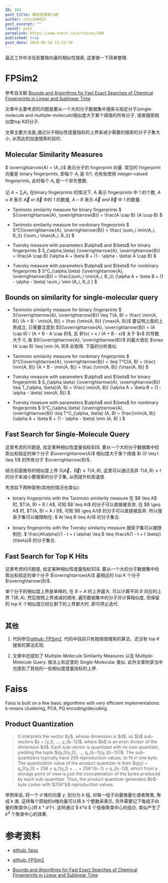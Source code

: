 ```yaml
---
ID: 394
post_title: 相似性搜索小结
author: chin340823
post_excerpt: ""
layout: post
permalink: https://www.tvect.cn/archives/394
published: true
post_date: 2019-05-26 12:12:19
---
```

最近工作中涉及到要做向量的相似性搜索, 这里做一下简单整理.

<h1>FPSim2</h1>

参考自文献 <a href="https://www.researchgate.net/publication/6479186_Bounds_and_Algorithms_for_Fast_Exact_Searches_of_Chemical_Fingerprints_in_Linear_and_Sub-Linear_Time">Bounds and Algorithms for Fast Exact Searches of Chemical Fingerprints in Linear and Sublinear Time</a>

文章中主要考虑的问题是要从一个大的分子数据集中搜索与指定分子(single-molecule and multiple-molecule)相似度大于某个阈值的所有分子, 或者搜索相似度top K的分子.

文章主要方法是,通过分子相似性度量指标的上界来减少需要的搜索的分子子集大小, 从而达到加速搜索的目的.

<h2>Molecular Similarity Measures</h2>

$ \overrightarrow{A} = (A_i)$ 表示分子的 fingerprint 向量. 常见的 fingerprint 向量是 binary fingerprints, 即每个 $A_i$ 是 0/1, 也有些使用 integer-valued fingerprints, 此时每个 $A_i$ 是一个非负整数.

记 $A = \sum_i A_i$, 在binary fingerprints 的情况下, A 表示 fingerprints 中 1 的个数, $A \cup B$ 表示 $\overrightarrow{A} \ or \ \overrightarrow{B}$ 中的 1 的数量, $A \cap B$ 表示 $\overrightarrow{A} \ and \ \overrightarrow{B}$ 中 1 的数量.

<ul>
<li>Tanimoto similarity measure for binary fingerprints
$ S(\overrightarrow{A}, \overrightarrow{B}) = \frac{A \cap B} {A \cup B} $</p></li>
<li><p>Tanimoto similarity measure for nonbinary fingerprints
$ S^C(\overrightarrow{A}, \overrightarrow{B}) = \frac{ \sum_i \min(A_i, B_i)} {\sum_i \max(A_i, B_i)} $</p></li>
<li><p>Tversky measure with parameters $\alpha$ and $\beta$ for binary fingerprints
$ S_{\alpha,\beta} (\overrightarrow{A}, \overrightarrow{B}) = \frac{A \cap B} {\alpha A + \beta B + (1 - \alpha - \beta) A \cap B} $</p></li>
<li><p>Tversky measure with parameters $\alpha$ and $\beta$ for nonbinary fingerprints
$ S^C_{\alpha,\beta} (\overrightarrow{A}, \overrightarrow{B}) = \frac{\sum_i \min(A_i, B_i)} {\alpha A + \beta B + (1 - \alpha - \beta) \sum_i \min (A_i, B_i) } $</p></li>
</ul>

<h2>Bounds on similarity for single-molecular query</h2>

<ul>
<li><p>Tanimoto similarity measure for binary fingerprints
$ S(\overrightarrow{A}, \overrightarrow{B}) \leq T(A, B) = \frac{ \min(A, B)} {A + B - \min(A, B)} = \frac {\min(A, B)} {\max(A, B)}$
要证明上面的上界成立, 只需要注意到 $S(\overrightarrow{A}, \overrightarrow{B}) = (A \cap B) / (A + B - A \cap B)$, 且 $f(x) = x / (A + B - x)$ 关于 $x$ 的导数大于 0, 故 $S(\overrightarrow{A}, \overrightarrow{B})$ 的最大值在 $\max (A \cap B) \leq \min (A, B)$ 处取得.
下面的分析类似.</p></li>
<li><p>Tanimoto similarity measure for nonbinary fingerprints
$ S^C(\overrightarrow{A}, \overrightarrow{B}) = \leq T^C(A, B) = \frac{ \min(A, B)} {A + B - \min(A, B)} = \frac {\min(A, B)} {\max(A, B)} $</p></li>
<li><p>Tversky measure with parameters $\alpha$ and $\beta$ for binary fingerprints
$ S_{\alpha,\beta} (\overrightarrow{A}, \overrightarrow{B}) \leq T_{\alpha, \beta}(A, B) = \frac{ \min(A, B)} {\alpha A + \beta B + (1 - \alpha - \beta) \min(A, B)} $</p></li>
<li><p>Tversky measure with parameters $\alpha$ and $\beta$ for nonbinary fingerprints
$ S^C_{\alpha,\beta} (\overrightarrow{A}, \overrightarrow{B}) \leq T^C_{\alpha, \beta} (A, B) = \frac{\min(A, B)} {\alpha A + \beta B + (1 - \alpha - \beta) \min (A, B) } $</p></li>
</ul>

<h2>Fast Search for Single-Molecule Query</h2>

<p>这里考虑的问题是, 给定某种相似性度量指标$S$, 要从一个大的分子数据集中检索出和指定的单个分子 $\overrightarrow{A}$ 相似度大于某个阈值 $t (0 \leq t \leq 1)$ 的所有分子 $\overrightarrow{B}$.

结合前面推导的相似度上界 $S(\overrightarrow{A}， \overrightarrow{B}) \leq T(A, B)$, 这里可以通过丢弃 $T(A,B) \leq t$ 的分子来减小要搜索的分子子集, 从而提升检索速度.

考虑如下两种案例(其他的情况也类似):

<ul>
<li>binary fingerprints with the Tanimoto similarity measure
在 $B \leq A$ 时, $T(A, B) = B / A$, 可知 $B \leq At$ 的分子可以直接被丢弃.
在 $B \geq A$ 时, $T(A, B) = A / B$, 可知 $B \geq A/t$ 的分子可以直接被丢弃.
所以搜索子集可以被限制在: $ At \leq B \leq A/t$ 的分子集合.</p></li>
<li><p>binary fingerprints with the Tversky similarity measure
搜索子集可以被限制在: $ \frac{At\alpha}{1 - t + t \alpha} \leq B \leq \frac{A(1 - t + t \beta)}{t\beta}$ 的分子集合.</p></li>
</ul>

<h2>Fast Search for Top K Hits</h2>

<p>这里考虑的问题是, 给定某种相似性度量指标$S$, 要从一个大的分子数据集中检索出和指定的单个分子 $\overrightarrow{A}$ 最相近的 top K 个分子 $\overrightarrow{B}$.

单个分子的相似度上界是单峰的, 在 $B = A$ 时上界最大. 可以计算不同 $B$ 对应的上界 $T(B, A)$, 然后按照上界递减的顺序, 遍历数据集中的分子并计算相似度, 但保留的 top K 个相似度已经比剩下的上界都大时, 即可停止迭代.

<img src="https://www.tvect.cn/wp-content/uploads/2019/05/78773fbd80773a6dbe86204c2d306bba.png" alt="" />

<h2>其他</h2>

<ol>
<li>代码参见<a href="https://github.com/chembl/FPSim2">github: FPSim2</a>. 代码中目前只有按阈值搜索的算法，还没有 top K 搜索的算法实现.</p></li>
<li><p>文章中还提到了 Multiple-Molecule Similarity Measures 以及 Multiple-Molecule Query. 做法上和这里的 Single-Molecular 类似.
此外文章附录当中也提到了其他的一些相似度度量指标的上界.</p></li>
</ol>

<h1>Faiss</h1>

<p>Faiss is built on a few basic algorithms with very efficient implementations: k-means clustering, PCA, PQ encoding/decoding.

<h2>Product Quantization</h2>

<blockquote>
  It interprets the vector $y$, whose dimension is $d$,  as $b$ sub-vectors $y = [y_0, ..., y_{b−1}]$, where $b$ is an even divisor of the dimension $d$. Each sub-vector is quantized with its own quantizer, yielding the tuple $(q_0(y_0), ..., q_{b−1}(y_{b−1}))$. The sub-quantizers typically have 256 reproduction values, to fit in one byte. The quantization value of the product quantizer is then $q(y) = q_0(y_0) + 256 × q_1(y_1) + ... + 256^{b−1} × q_{b−1}$, which from a storage point of view is just the concatenation of the bytes produced by each sub-quantizer. Thus, the product quantizer generates $b$-byte codes with $256^b$ reproduction values.
</blockquote>

举例来说, 将一个 $d$ 维的向量 $y$, 划分为 $b$ 组, 对每一组子向量做量化或者聚类, 聚成 k 类.
这样每个原始的$d$维向量可以用 $b$ 个整数来表示, 另外需要记下每组子向量的聚类中心(共 $k * d$个).
这样通过 $ k*d $ 个低维聚类中心的组合, 类似产生了 $k^d$ 个聚类中心的效果.

<h1>参考资料</h1>

<ul>
<li><p><a href="https://github.com/facebookresearch/faiss">github: faiss</a></p></li>
<li><p><a href="https://github.com/chembl/FPSim2">github: FPSim2</a></p></li>
<li><p><a href="https://www.researchgate.net/publication/6479186_Bounds_and_Algorithms_for_Fast_Exact_Searches_of_Chemical_Fingerprints_in_Linear_and_Sub-Linear_Time">Bounds and Algorithms for Fast Exact Searches of Chemical Fingerprints in Linear and Sublinear Time</a></p></li>
</ul>